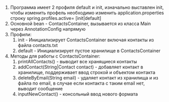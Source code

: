 1) Программа имеет 2 профиля default и init, изначально выставлен init, чтобы изменить профель необходимо изменить application.properties строку spring.profiles.active= [init|default]
2) Основной bean - ContactsContainer, вызывается из класса Main через AnnotationConfig напрямую 
3) Профили:
   1) init - Инициализирует ContactsContainer включая контакты из файла contacts.txt
   2) default - Инициализирует пустое хранилище в ContactsContainer 
4) Методы для работы с ContactsContainer:
   1) printAllContacts() - выводит все хранящиеся контакты
   2) addContact(String|Contact contact) - добавляет контакт в хранилище, поддерживает ввод строкой и объектом контакта
   3) deleteByEmail(String email) - удаляет контакт из хранилища и из файла по email, в случае если контакта с таким email нет, выводит сообщение
   4) inputNewContact() - консольный ввод нового формата